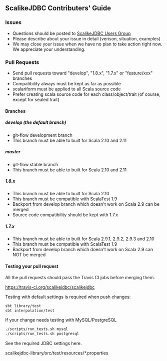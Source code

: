 ## ScalikeJDBC Contributers' Guide

### Issues

- Questions should be posted to [ScalikeJDBC Users Group](https://groups.google.com/forum/#!forum/scalikejdbc-users-group)
- Please describe about your issue in detail (verison, situation, examples)
- We may close your issue when we have no plan to take action right now. We appreciate your understanding.

### Pull Requests

- Send pull requests toward "develop", "1.8.x", "1.7.x" or "feature/xxx" branches
- Compatibility always must be kept as far as possible 
- scalariform must be applied to all Scala source code
- Prefer creating scala source code for each class/object/trait (of course, except for sealed trait)

#### Branches

##### develop (the default branch)

- git-flow development branch
- This branch must be able to built for Scala 2.10 and 2.11

##### master

- git-flow stable branch
- This branch must be able to built for Scala 2.10 and 2.11

##### 1.8.x

- This branch must be able to built for Scala 2.10 
- This branch must be compatible with ScalaTest 1.9
- Backport from develop branch which doesn't work on Scala 2.9 can be merged
- Source code compatibility should be kept with 1.7.x

##### 1.7.x

- This branch must be able to built for Scala 2.9.1, 2.9.2, 2.9.3 and 2.10
- This branch must be compatible with ScalaTest 1.9
- Backport from develop branch which doesn't work on Scala 2.9 can NOT be merged

#### Testing your pull request

All the pull requests should pass the Travis CI jobs before merging them.

https://travis-ci.org/scalikejdbc/scalikejdbc

Testing with default settings is required when push changes:

```sh
sbt library/test
sbt interpolation/test
```

If your change needs testing with MySQL/PostgreSQL

```sh
./scripts/run_tests.sh mysql
./scripts/run_tests.sh postgresql
```

See the required JDBC settings here.

scalikejdbc-library/src/test/resources/*.properties


